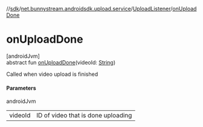 //[sdk](../../../index.md)/[net.bunnystream.androidsdk.upload.service](../index.md)/[UploadListener](index.md)/[onUploadDone](on-upload-done.md)

# onUploadDone

[androidJvm]\
abstract fun [onUploadDone](on-upload-done.md)(videoId: [String](https://kotlinlang.org/api/latest/jvm/stdlib/kotlin/-string/index.html))

Called when video upload is finished

#### Parameters

androidJvm

| | |
|---|---|
| videoId | ID of video that is done uploading |
